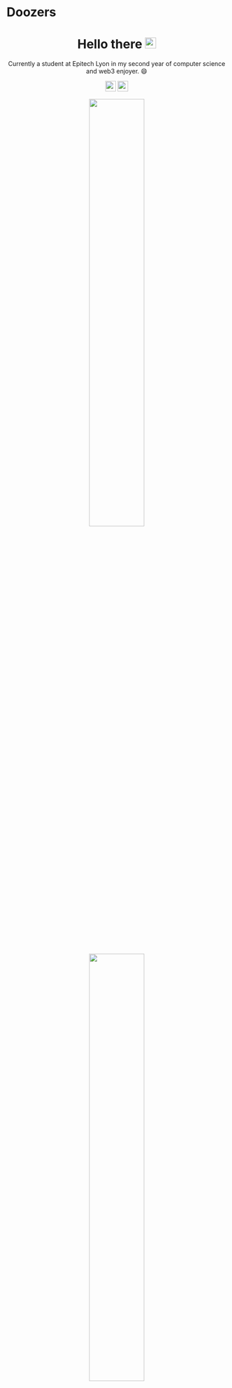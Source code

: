 # Doozers

<h1 align='center'>
  Hello there <img src="https://media.giphy.com/media/hvRJCLFzcasrR4ia7z/giphy.gif" width="25px">
</h1>

<p align='center'>
    Currently a student at Epitech Lyon in my second year of computer science and web3 enjoyer. 😄
</p>

<p align='center'>
<img src="https://hatscripts.github.io/circle-flags/flags/us.svg" width="24">
<img src="https://hatscripts.github.io/circle-flags/flags/fr.svg" width="24">
</p>

<p align='center'>
  <img src="https://github-readme-stats.vercel.app/api?username=Doozers&show_icons=true&theme=midnight-purple&layout=compact&count_private=true&include_all_commits=true" width="50%" />
  </br>
  <img src="https://github-readme-streak-stats.herokuapp.com/?user=Doozers&theme=midnight-purple&layout=compact" width="50%"/>
  </br>
    <img src="https://github-readme-stats.vercel.app/api/top-langs/?username=Doozers&layout=compact&theme=midnight-purple&langs_count=10&hide=shell,makefile&orgs=PoCInnovation&role=OWNER,ORGANIZATION_MEMBER,COLLABORATOR" width="50%" />
</p>

<p align='center'>
